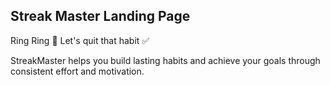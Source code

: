 ## Streak Master Landing Page 

Ring Ring 🔔 Let's quit that habit ✅

StreakMaster helps you build lasting habits and achieve your goals through consistent effort and motivation.